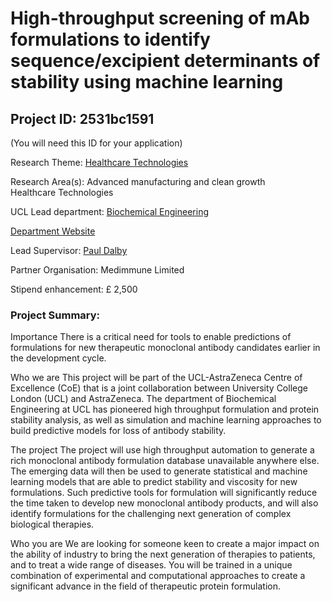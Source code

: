 # High-throughput screening of mAb formulations to identify sequence/excipient determinants of stability using machine learning

## Project ID: **2531bc1591**
(You will need this ID for your application)

Research Theme: [Healthcare Technologies](../themes/healthcare-technologies.md)

Research Area(s):
Advanced manufacturing and clean growth<br />Healthcare Technologies

UCL Lead department: [Biochemical Engineering](../departments/biochemical-engineering.md)

[Department Website](https://www.ucl.ac.uk/biochemical-engineering)

Lead Supervisor: [Paul Dalby](https://profiles.ucl.ac.uk/8354)

Partner Organisation: Medimmune Limited

Stipend enhancement: £ 2,500

### Project Summary:

Importance
There is a critical need for tools to enable predictions of formulations for new therapeutic monoclonal antibody candidates earlier in the development cycle.  

Who we are
This project will be part of the UCL-AstraZeneca Centre of Excellence (CoE) that is a joint collaboration between University College London (UCL) and AstraZeneca.  The department of Biochemical Engineering at UCL has pioneered high throughput formulation and protein stability analysis, as well as simulation and machine learning approaches to build predictive models for loss of antibody stability.  

The project
The project will use high throughput automation to generate a rich monoclonal antibody formulation database unavailable anywhere else.  The emerging data will then be used to generate statistical and machine learning models that are able to predict stability and viscosity for new formulations.  Such predictive tools for formulation will significantly reduce the time taken to develop new monoclonal antibody products, and will also identify formulations for the challenging next generation of complex biological therapies.

Who you are
We are looking for someone keen to create a major impact on the ability of industry to bring the next generation of therapies to patients, and to treat a wide range of diseases. You will be trained in a unique combination of experimental and computational approaches to create a significant advance in the field of therapeutic protein formulation.
